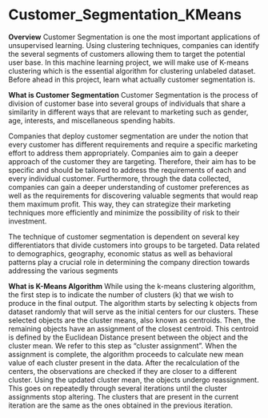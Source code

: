 # Customer_Segmentation_KMeans

**Overview**
Customer Segmentation is one the most important applications of unsupervised learning. Using clustering techniques, companies can identify the several segments of customers allowing them to target the potential user base. In this machine learning project, we will make use of K-means clustering which is the essential algorithm for clustering unlabeled dataset. Before ahead in this project, learn what actually customer segmentation is.

**What is Customer Segmentation**
Customer Segmentation is the process of division of customer base into several groups of individuals that share a similarity in different ways that are relevant to marketing such as gender, age, interests, and miscellaneous spending habits.

Companies that deploy customer segmentation are under the notion that every customer has different requirements and require a specific marketing effort to address them appropriately. Companies aim to gain a deeper approach of the customer they are targeting. Therefore, their aim has to be specific and should be tailored to address the requirements of each and every individual customer. Furthermore, through the data collected, companies can gain a deeper understanding of customer preferences as well as the requirements for discovering valuable segments that would reap them maximum profit. This way, they can strategize their marketing techniques more efficiently and minimize the possibility of risk to their investment.

The technique of customer segmentation is dependent on several key differentiators that divide customers into groups to be targeted. Data related to demographics, geography, economic status as well as behavioral patterns play a crucial role in determining the company direction towards addressing the various segments

**What is K-Means Algorithm**
While using the k-means clustering algorithm, the first step is to indicate the number of clusters (k) that we wish to produce in the final output. The algorithm starts by selecting k objects from dataset randomly that will serve as the initial centers for our clusters. These selected objects are the cluster means, also known as centroids. Then, the remaining objects have an assignment of the closest centroid. This centroid is defined by the Euclidean Distance present between the object and the cluster mean. We refer to this step as “cluster assignment”. When the assignment is complete, the algorithm proceeds to calculate new mean value of each cluster present in the data. After the recalculation of the centers, the observations are checked if they are closer to a different cluster. Using the updated cluster mean, the objects undergo reassignment. This goes on repeatedly through several iterations until the cluster assignments stop altering. The clusters that are present in the current iteration are the same as the ones obtained in the previous iteration.
